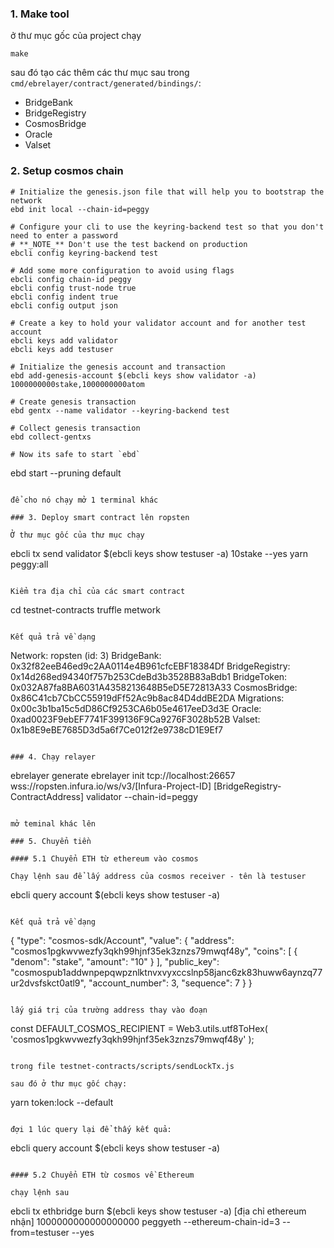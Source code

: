 <!-- @format -->

### 1. Make tool

ở thư mục gốc của project chạy

```
make
```

sau đó tạo các thêm các thư mục sau trong `cmd/ebrelayer/contract/generated/bindings/`:

- BridgeBank
- BridgeRegistry
- CosmosBridge
- Oracle
- Valset

### 2. Setup cosmos chain

```
# Initialize the genesis.json file that will help you to bootstrap the network
ebd init local --chain-id=peggy

# Configure your cli to use the keyring-backend test so that you don't need to enter a password
# **_NOTE_** Don't use the test backend on production
ebcli config keyring-backend test

# Add some more configuration to avoid using flags
ebcli config chain-id peggy
ebcli config trust-node true
ebcli config indent true
ebcli config output json

# Create a key to hold your validator account and for another test account
ebcli keys add validator
ebcli keys add testuser

# Initialize the genesis account and transaction
ebd add-genesis-account $(ebcli keys show validator -a) 1000000000stake,1000000000atom

# Create genesis transaction
ebd gentx --name validator --keyring-backend test

# Collect genesis transaction
ebd collect-gentxs

# Now its safe to start `ebd`

```

ebd start --pruning default

```

để cho nó chạy mở 1 terminal khác

### 3. Deploy smart contract lên ropsten

Ở thư mục gốc của thư mục chạy

```

ebcli tx send validator \$(ebcli keys show testuser -a) 10stake --yes
yarn peggy:all

```

Kiểm tra địa chỉ của các smart contract

```

cd testnet-contracts
truffle metwork

```

Kết quả trả về dạng

```

Network: ropsten (id: 3)
BridgeBank: 0x32f82eeB46ed9c2AA0114e4B961cfcEBF18384Df
BridgeRegistry: 0x14d268ed94340f757b253CdeBd3b3528B83aBdb1
BridgeToken: 0x032A87fa8BA6031A4358213648B5eD5E72813A33
CosmosBridge: 0x86C41cb7CbCC55919dFf52Ac9b8ac84D4ddBE2DA
Migrations: 0x00c3b1ba15c5dD86Cf9253CA6b05e4617eeD3d3E
Oracle: 0xad0023F9ebEF7741F399136F9Ca9276F3028b52B
Valset: 0x1b8E9eBE7685D3d5a6f7Ce012f2e9738cD1E9Ef7

```

### 4. Chạy relayer

```

ebrelayer generate
ebrelayer init tcp://localhost:26657 wss://ropsten.infura.io/ws/v3/[Infura-Project-ID] [BridgeRegistry-ContractAddress] validator --chain-id=peggy

```

mở teminal khác lên

### 5. Chuyển tiền

#### 5.1 Chuyển ETH từ ethereum vào cosmos

Chạy lệnh sau để lấy address của cosmos receiver - tên là testuser

```

ebcli query account \$(ebcli keys show testuser -a)

```

Kết quả trả về dạng

```

{
"type": "cosmos-sdk/Account",
"value": {
"address": "cosmos1pgkwvwezfy3qkh99hjnf35ek3znzs79mwqf48y",
"coins": [
{
"denom": "stake",
"amount": "10"
}
],
"public_key": "cosmospub1addwnpepqwpznlktnvxvyxccslnp58janc6zk83huww6aynzq77ur2dvsfskct0atl9",
"account_number": 3,
"sequence": 7
}
}

```

lấy giá trị của trường address thay vào đoạn

```

const DEFAULT_COSMOS_RECIPIENT = Web3.utils.utf8ToHex(
'cosmos1pgkwvwezfy3qkh99hjnf35ek3znzs79mwqf48y'
);

```

trong file testnet-contracts/scripts/sendLockTx.js

sau đó ở thư mục gốc chạy:

```

yarn token:lock --default

```

đợi 1 lúc query lại để thấy kết quả:

```

ebcli query account \$(ebcli keys show testuser -a)

```

#### 5.2 Chuyển ETH từ cosmos về Ethereum

chạy lệnh sau

```

ebcli tx ethbridge burn \$(ebcli keys show testuser -a) [địa chỉ ethereum nhận] 1000000000000000000 peggyeth --ethereum-chain-id=3 --from=testuser --yes

```

```
